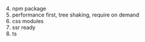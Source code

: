 4. npm package
1. performance first, tree shaking, require on demand
2. css modules
3. ssr ready
5. ts

